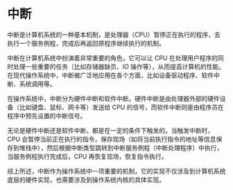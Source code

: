 # 中断
中断是计算机系统的一种基本机制，是处理器（CPU）暂停正在执行的程序，去执行一个服务例程，完成后再返回原程序继续执行的机制。

中断在计算机系统中扮演着非常重要的角色，它可以让 CPU 在处理用户程序的同时处理一些重要的任务（比如存储器缺页、IO 操作等），从而提高计算机的性能。在现代操作系统中，中断被广泛地应用在各个方面，比如设备驱动程序、软件中断、系统调用等。

在操作系统中，中断分为硬件中断和软件中断。硬件中断是由处理器外部的硬件设备（比如键盘、鼠标、网卡等）发送给 CPU 的信号，而软件中断则是由程序员在程序中预先设置的中断信号。

无论是硬件中断还是软件中断，都是在一定的条件下触发的。当触发中断时，CPU 会暂停当前正在执行的指令，保存现场（如将当前执行指令的地址等信息保存到堆栈中），然后根据中断类型跳转到中断服务例程（中断处理程序）中执行，当服务例程执行完成后，CPU 再恢复现场，恢复指令执行。

综上所述，中断作为操作系统中一项重要的机制，它的实现不仅涉及到计算机系统底层的硬件实现，也需要涉及到操作系统内核的具体实现。
